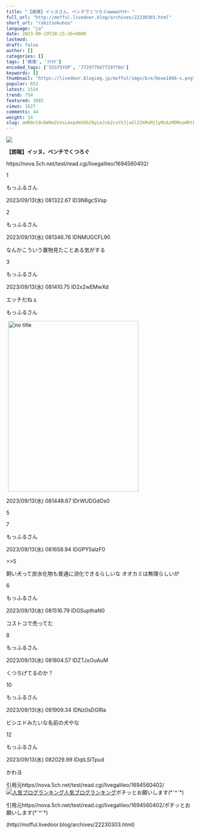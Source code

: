 ```yaml
---
title: "【画像】イッヌさん、ベンチでくつろぐwwwwｽﾔｽﾔ~ "
full_url: "http://mofful.livedoor.blog/archives/22230303.html"
short_url: "rabitsokuhou"
language: "ja"
date: 2023-09-19T20:15:16+0900
lastmod: 
draft: false
author: []
categories: []
tags: ['画像', 'ｽﾔｽﾔ']
encoded_tags: ['55S75YOP', '7729776U7729776U']
keywords: []
thumbnail: "https://livedoor.blogimg.jp/mofful/imgs/b/e/beae1866-s.png"
popular: 653
latest: 1524
trend: 754
featured: 1082
views: 1627
comments: 44
weight: 14
slug: aHR0cC8vbW9mZnVsLmxpdmVkb29yLmJsb2cvYXJjaGl2ZXMvMjIyMzAzMDMuaHRtbA==
---
```


![](https://livedoor.blogimg.jp/mofful/imgs/b/e/beae1866-s.png)

<div><p><b><p>【朗報】イッヌ、ベンチでくつろぐ </p></b>https//nova.5ch.net/test/read.cgi/livegalileo/1694560402/</p><p class='t_h'>1 <p>もっふるさん</p> <p> 2023/09/13(水) 081322.67 ID3N8gcSVsp</p></p><p class='t_h'>2 <p>もっふるさん</p> <p> 2023/09/13(水) 081346.76 IDNMUGCFL90</p></p> <p class='t_b'> なんかこういう置物見たことある気がする </p> <p class='t_h'>3 <p>もっふるさん</p> <p> 2023/09/13(水) 081410.75 ID2x2wEMwXd</p></p> <p class='t_b'> エッチだねぇ </p> <p>もっふるさん</p> <span><a href='https//livedoor.blogimg.jp/mofful/imgs/9/b/9b210944.jpg' title='no title' target='_blank'><img src='https//livedoor.blogimg.jp/mofful/imgs/9/b/9b210944-s.jpg' width='350' height='457' border='0' alt='no title' hspace='5' class='pict'></a><p>2023/09/13(水) 081448.67 IDrWUDGdOs0</p></span><p>5</p> <p class='t_h t_i'>7 <p>もっふるさん</p> <p> 2023/09/13(水) 081658.94 IDGPY5alzF0</p></p> <p class='t_b t_i'> <p class='anchor'>>>5</p> 飼い犬って炭水化物も普通に消化できるらしいな オオカミは無理らしいが </p> <p class='t_h'>6 <p>もっふるさん</p> <p> 2023/09/13(水) 081516.79 IDGSupthaN0</p></p> <p class='t_b'> コストコで売ってた </p> <p class='t_h'>8 <p>もっふるさん</p> <p> 2023/09/13(水) 081804.57 IDZTJxOuAuM</p></p> <p class='t_b'> くつろげてるのか？ </p> <p class='t_h'>10 <p>もっふるさん</p> <p> 2023/09/13(水) 081909.34 IDNz0sDGRla</p></p> <p class='t_b'> ビシエドみたいな名前の犬やな </p> <p class='t_h'>12 <p>もっふるさん</p> <p> 2023/09/13(水) 082029.99 IDqtLSITpud</p></p> <p class='t_b'> かわヨ </p> 引用元https//nova.5ch.net/test/read.cgi/livegalileo/1694560402/<a href='//blog.with2.net/link/?2036932'><img src='https//blog.with2.net/img/banner/banner_21.gif' title='人気ブログランキング'></a><a href='//blog.with2.net/link/?2036932'>人気ブログランキング</a>ポチッとお願いします(*´꒳`*)<img border='0' width='1' height='1' src='https//www11.a8.net/0.gif?a8mat=3BDUGQ+4RHMA+2HOM+BS629' alt=''> <p>引用元https//nova.5ch.net/test/read.cgi/livegalileo/1694560402/ポチッとお願いします(*´꒳`*)</p></div>

(http//mofful.livedoor.blog/archives/22230303.html)
